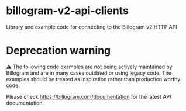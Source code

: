 billogram-v2-api-clients
========================

Library and example code for connecting to the Billogram v2 HTTP API


# Deprecation warning
⚠️ The following code examples are not being actively maintained by Billogram and are in many cases outdated or using legacy code. The examples should be treated as inspiration rather than production worthy code.

Please check https://billogram.com/documentation for the latest API documentation.
